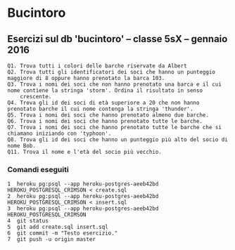 # Bucintoro

   ## Esercizi sul db 'bucintoro' – classe 5sX – gennaio 2016
    
    Q1. Trova tutti i colori delle barche riservate da Albert
    Q2. Trova tutti gli identificatori dei soci che hanno un punteggio maggiore di 8 oppure hanno prenotato la barca 103.
    Q3. Trova i nomi dei soci che non hanno prenotato una barca e il cui nome contiene la stringa 'storm'. Ordina il risultato in senso
        crescente.
    Q4. Trova gli id dei soci di età superiore a 20 che non hanno prenotato barche il cui nome contenga la stringa 'thunder'.
    Q5. Trova i nomi dei soci che hanno prenotato almeno due barche.
    Q6. Trova i nomi dei soci che hanno prenotato tutte le barche.
    Q7. Trova i nomi dei soci che hanno prenotato tutte le barche che si chiamano iniziando con 'typhoon'.
    Q8. Trova gli id dei soci che hanno un punteggio più alto del socio di nome Bob.
    Q11. Trova il nome e l'età del socio più vecchio.
    
### Comandi eseguiti

    1  heroku pg:psql --app heroku-postgres-aeeb42bd HEROKU_POSTGRESQL_CRIMSON < create.sql 
    2  heroku pg:psql --app heroku-postgres-aeeb42bd HEROKU_POSTGRESQL_CRIMSON < insert.sql 
    3  heroku pg:psql --app heroku-postgres-aeeb42bd HEROKU_POSTGRESQL_CRIMSON
    4  git status
    5  git add create.sql insert.sql 
    6  git commit -m "Testo esercizio."   
    7  git push -u origin master
